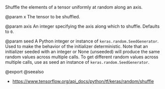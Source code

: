Shuffle the elements of a tensor uniformly at random along an axis.

@param x
The tensor to be shuffled.

@param axis
An integer specifying the axis along which to shuffle. Defaults to
`0`.

@param seed
A Python integer or instance of
`keras.random.SeedGenerator`.
Used to make the behavior of the initializer
deterministic. Note that an initializer seeded with an integer
or None (unseeded) will produce the same random values
across multiple calls. To get different random values
across multiple calls, use as seed an instance
of `keras.random.SeedGenerator`.

@export
@seealso
+ <https://www.tensorflow.org/api_docs/python/tf/keras/random/shuffle>

